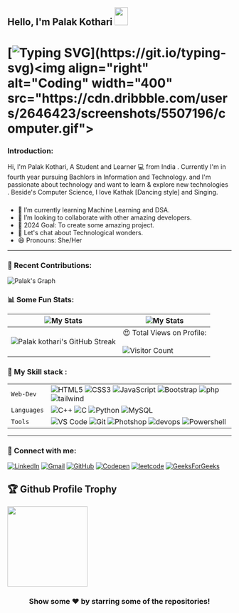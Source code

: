 ## Hello, I'm Palak Kothari <img src="https://raw.githubusercontent.com/MartinHeinz/MartinHeinz/master/wave.gif" width="30px" height="40px"> 

# [![Typing SVG](https://readme-typing-svg.herokuapp.com?lines=A+Machine+Learning+Ethusiast!!;A+Passionate+Coder!!;A+Multitasker!!)](https://git.io/typing-svg)<img align="right" alt="Coding" width="400" src="https://cdn.dribbble.com/users/2646423/screenshots/5507196/computer.gif">


### Introduction:

Hi, I'm Palak Kothari, A Student and Learner 💻 from India . Currently I'm in fourth year pursuing Bachlors in Information and Technology. and I'm passionate about technology and want to learn & explore new technologies . Beside's Computer Science, I love Kathak [Dancing style] and Singing.




###
- 🌱 I’m currently learning Machine Learning and DSA.
- 💞️ I’m looking to collaborate with other amazing developers.
- 🥅 2024 Goal: To create some amazing project.
- 💬 Let's chat about Technological wonders.
- 😄 Pronouns: She/Her

---
### 🧾 Recent Contributions:
![Palak's Graph](https://github-readme-activity-graph.vercel.app/graph?username=Palakkotharii&custom_title=Palak%20Kothari's%20GitHub%20Activity%20Graph&bg_color=0D1117&color=7F3FBF&line=7F3FBF&point=7F3FBF&area_color=FFFFFF&title_color=FFFFFF&area=true)


### 📊 Some Fun Stats:
| ![My Stats](https://github-readme-stats.vercel.app/api?username=Palakkotharii&theme=midnight-purple) | ![My Stats](https://github-readme-stats.vercel.app/api/top-langs/?username=Palakkotharii&theme=midnight-purple) |
| --- | --- |
| ![Palak kothari's GitHub Streak](https://github-readme-streak-stats.herokuapp.com/?user=Palakkotharii&theme=vision-friendly-dark) | 😍 Total Views on Profile:<br><br> ![Visitor Count](https://profile-counter.glitch.me/Palakkotharii/count.svg) |


### 🍁 My Skill stack :

|               |           |
|       ---     |    ---    |
| `Web-Dev`     | ![HTML5](https://img.shields.io/badge/-HTML5-CC2400?style=for-the-badge&logo=html5&logoColor=white) ![CSS3](https://img.shields.io/badge/-CSS3-E24800?style=for-the-badge&logo=css3) ![JavaScript](https://img.shields.io/badge/-JavaScript-FE7601?style=for-the-badge&logo=javascript) ![Bootstrap](https://img.shields.io/badge/bootstrap-FE9A00?style=for-the-badge&logo=bootstrap&logoColor=white) ![php](https://img.shields.io/badge/PHP-777BB4?style=for-the-badge&logo=php&logoColor=white) ![tailwind](https://img.shields.io/badge/Tailwind_CSS-38B2AC?style=for-the-badge&logo=tailwind-css&logoColor=white) |
| `Languages`   | ![C++](https://img.shields.io/badge/-C++-034D9A?style=for-the-badge&logo=c%2B%2B) ![C](https://img.shields.io/badge/-C-034D9A?style=for-the-badge&logo=c%2B%2B) ![Python](https://img.shields.io/badge/-Python-1F65AC?style=for-the-badge&logo=Python&logoColor=white) ![MySQL](https://img.shields.io/badge/-MySQL-307BBD?style=for-the-badge&logo=mysql&logoColor=white)|
| `Tools`       | ![VS Code](https://img.shields.io/badge/Visual_Studio_Code-5D1A60?style=for-the-badge&logo=visual%20studio%20code&logoColor=white) ![Git](https://img.shields.io/badge/Git-682181?style=for-the-badge&logo=git&logoColor=white) ![Photshop](https://img.shields.io/badge/Adobe%20Photoshop-31A8FF?style=for-the-badge&logo=Adobe%20Photoshop&logoColor=black) ![devops](https://img.shields.io/badge/-devops-034D9A?style=for-the-badge&logo=devops%2B%2B) ![Powershell](https://img.shields.io/badge/powershell-5391FE?style=for-the-badge&logo=powershell&logoColor=white) |


___  



### 🤝 Connect with me:

[![LinkedIn](https://img.shields.io/badge/LinkedIn-0A66C2?style=flat&logo=linkedin&logoColor=white)](https://www.linkedin.com/in/palak-kothari-a8902b21a/)
[![Gmail](https://img.shields.io/badge/Gmail-EA4335?style=flat&logo=gmail&logoColor=white)](mailto:palakkothari267@gmail.com)
[![GitHub](https://img.shields.io/badge/GitHub-181717?style=flat&logo=github&logoColor=white)](https://github.com/Palakkotharii)
[![Codepen](https://img.shields.io/badge/Codepen-000000?style=for-the-badge&logo=codepen&logoColor=white)](https://codepen.io/palak-kothari)
[![leetcode](https://img.shields.io/badge/-LeetCode-FFA116?style=flat&logo=LeetCode&logoColor=black)](https://leetcode.com/u/palakkothari267/)
[![GeeksForGeeks](https://img.shields.io/badge/GeeksforGeeks-2F8D46?style=flat&logo=geeksforgeeks&logoColor=white[)](https://www.codechef.com/users/palakkothari](https://www.geeksforgeeks.org/user/hermione267/?ref=header_profile))



<h2>🏆 Github Profile Trophy</h2>
<a href="https://github.com/ryo-ma/github-profile-trophy">
  <img height="180" src="https://github-profile-trophy.vercel.app/?username=Palakkotharii&column=8&theme=algolia&no-frame=true"/>
</a>


<div align="center">
  
### Show some ❤️ by starring some of the repositories!
</div>
